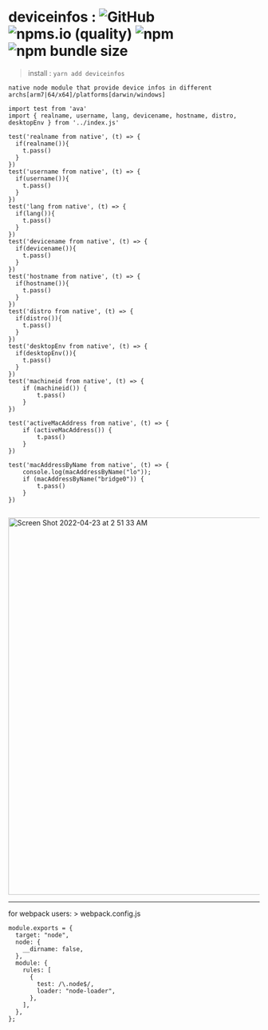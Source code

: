# deviceinfos : ![GitHub](https://img.shields.io/github/license/KM8Oz/deviceinfos?style=plastic) ![npms.io (quality)](https://img.shields.io/npms-io/quality-score/deviceinfos?style=plastic) ![npm](https://img.shields.io/npm/dw/deviceinfos?style=plastic) ![npm bundle size](https://img.shields.io/bundlephobia/min/deviceinfos?style=plastic)

> install : ``` yarn add deviceinfos ```

```native node module that provide device infos in different archs[arm7|64/x64]/platforms[darwin/windows]```
 
```
import test from 'ava'
import { realname, username, lang, devicename, hostname, distro, desktopEnv } from '../index.js'

test('realname from native', (t) => {
  if(realname()){
    t.pass()
  }
})
test('username from native', (t) => {
  if(username()){
    t.pass()
  }
})
test('lang from native', (t) => {
  if(lang()){
    t.pass()
  }
})
test('devicename from native', (t) => {
  if(devicename()){
    t.pass()
  }
})
test('hostname from native', (t) => {
  if(hostname()){
    t.pass()
  }
})
test('distro from native', (t) => {
  if(distro()){
    t.pass()
  }
})
test('desktopEnv from native', (t) => {
  if(desktopEnv()){
    t.pass()
  }
})
test('machineid from native', (t) => {
    if (machineid()) {
        t.pass()
    }
})

test('activeMacAddress from native', (t) => {
    if (activeMacAddress()) {
        t.pass()
    }
})

test('macAddressByName from native', (t) => {
    console.log(macAddressByName("lo"));
    if (macAddressByName("bridge0")) {
        t.pass()
    }
})


```

<img width="756" alt="Screen Shot 2022-04-23 at 2 51 33 AM" src="https://user-images.githubusercontent.com/5567515/164827512-16f06af5-d5cc-42ba-b1c1-55517e0e152a.png">

--- 

for webpack users: > webpack.config.js

```
module.exports = {
  target: "node",
  node: {
    __dirname: false,
  },
  module: {
    rules: [
      {
        test: /\.node$/,
        loader: "node-loader",
      },
    ],
  },
};
```

